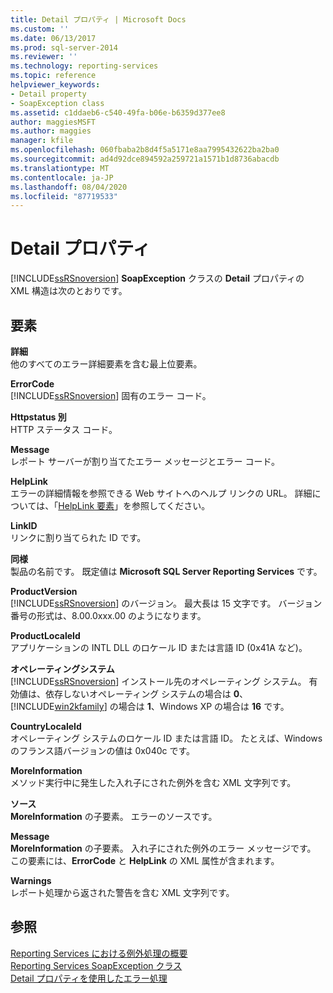 ```yaml
---
title: Detail プロパティ | Microsoft Docs
ms.custom: ''
ms.date: 06/13/2017
ms.prod: sql-server-2014
ms.reviewer: ''
ms.technology: reporting-services
ms.topic: reference
helpviewer_keywords:
- Detail property
- SoapException class
ms.assetid: c1ddaeb6-c540-49fa-b06e-b6359d377ee8
author: maggiesMSFT
ms.author: maggies
manager: kfile
ms.openlocfilehash: 060fbaba2b8d4f5a5171e8aa7995432622ba2ba0
ms.sourcegitcommit: ad4d92dce894592a259721a1571b1d8736abacdb
ms.translationtype: MT
ms.contentlocale: ja-JP
ms.lasthandoff: 08/04/2020
ms.locfileid: "87719533"
---
```

# <a name="detail-property"></a>Detail プロパティ
  [!INCLUDE[ssRSnoversion](../../../includes/ssrsnoversion-md.md)] **SoapException** クラスの **Detail** プロパティの XML 構造は次のとおりです。  
  
## <a name="elements"></a>要素  
 **詳細**  
 他のすべてのエラー詳細要素を含む最上位要素。  
  
 **ErrorCode**  
 [!INCLUDE[ssRSnoversion](../../../includes/ssrsnoversion-md.md)] 固有のエラー コード。  
  
 **Httpstatus 別**  
 HTTP ステータス コード。  
  
 **Message**  
 レポート サーバーが割り当てたエラー メッセージとエラー コード。  
  
 **HelpLink**  
 エラーの詳細情報を参照できる Web サイトへのヘルプ リンクの URL。 詳細については、「[HelpLink 要素](helplink-element.md)」を参照してください。  
  
 **LinkID**  
 リンクに割り当てられた ID です。  
  
 **同様**  
 製品の名前です。 既定値は **Microsoft SQL Server Reporting Services** です。  
  
 **ProductVersion**  
 [!INCLUDE[ssRSnoversion](../../../includes/ssrsnoversion-md.md)] のバージョン。 最大長は 15 文字です。 バージョン番号の形式は、8.00.0xxx.00 のようになります。  
  
 **ProductLocaleId**  
 アプリケーションの INTL DLL のロケール ID または言語 ID (0x41A など)。  
  
 **オペレーティングシステム**  
 [!INCLUDE[ssRSnoversion](../../../includes/ssrsnoversion-md.md)] インストール先のオペレーティング システム。 有効値は、依存しないオペレーティング システムの場合は **0**、[!INCLUDE[win2kfamily](../../../includes/win2kfamily-md.md)] の場合は **1**、Windows XP の場合は **16** です。  
  
 **CountryLocaleId**  
 オペレーティング システムのロケール ID または言語 ID。 たとえば、Windows のフランス語バージョンの値は 0x040c です。  
  
 **MoreInformation**  
 メソッド実行中に発生した入れ子にされた例外を含む XML 文字列です。  
  
 **ソース**  
 **MoreInformation** の子要素。 エラーのソースです。  
  
 **Message**  
 **MoreInformation** の子要素。 入れ子にされた例外のエラー メッセージです。 この要素には、**ErrorCode** と **HelpLink** の XML 属性が含まれます。  
  
 **Warnings**  
 レポート処理から返された警告を含む XML 文字列です。  
  
## <a name="see-also"></a>参照  
 [Reporting Services における例外処理の概要](../introducing-exception-handling-in-reporting-services.md)   
 [Reporting Services SoapException クラス](reporting-services-soapexception-class.md)   
 [Detail プロパティを使用したエラー処理](../best-practices/using-the-detail-property-to-handle-specific-errors.md)  
  
  
